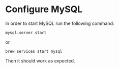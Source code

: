 # Configure MySQL
In order to start MySQL run the following command:
```
mysql.server start
```

or 
```
brew services start mysql
```

Then it should work as expected.
